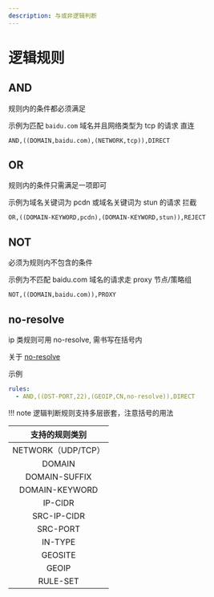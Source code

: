 ```yaml
---
description: 与或非逻辑判断
---
```


# 逻辑规则

## AND

规则内的条件都必须满足

示例为匹配 `baidu.com` 域名并且网络类型为 tcp 的请求 直连

```
AND,((DOMAIN,baidu.com),(NETWORK,tcp)),DIRECT
```

## OR

规则内的条件只需满足一项即可

示例为域名关键词为 pcdn 或域名关键词为 stun 的请求 拦截

```
OR,((DOMAIN-KEYWORD,pcdn),(DOMAIN-KEYWORD,stun)),REJECT
```

## NOT

必须为规则内不包含的条件

示例为不匹配 baidu.com 域名的请求走 proxy 节点/策略组

```
NOT,((DOMAIN,baidu.com)),PROXY
```

## no-resolve

ip 类规则可用 no-resolve, 需书写在括号内

关于 [no-resolve](ipcidr.md#no-resolve)

示例

```yaml
rules:
  - AND,((DST-PORT,22),(GEOIP,CN,no-resolve)),DIRECT
```

!!! note
    逻辑判断规则支持多层嵌套，注意括号的用法

|      支持的规则类别     |
| :--------------: |
| NETWORK（UDP/TCP） |
|      DOMAIN      |
|   DOMAIN-SUFFIX  |
|  DOMAIN-KEYWORD  |
|      IP-CIDR     |
|    SRC-IP-CIDR   |
|     SRC-PORT     |
|      IN-TYPE     |
|      GEOSITE     |
|       GEOIP      |
|     RULE-SET     |
